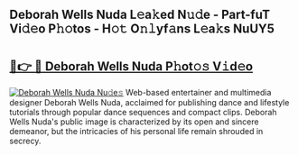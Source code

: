 ## Deborah Wells Nuda L𝚎a𝚔ed N𝚞𝚍e - Part-fuT Vi𝚍𝚎o P𝚑𝚘tos - H𝚘𝚝 O𝚗𝚕yf𝚊ns L𝚎a𝚔s NuUY5

# <h2><a href="http://kf5ny1h.oniu.top/?m=Deborah+Wells+Nuda">🔗👉 🔴 Deborah Wells Nuda P𝚑ot𝚘𝚜 V𝚒d𝚎o</a></h2>

[![Deborah Wells Nuda Nu𝚍e𝚜](https://i.imgur.com/0qMVB7G.gif)](http://kf5ny1h.oniu.top/?m=Deborah+Wells+Nuda)
Web-based entertainer and multimedia designer Deborah Wells Nuda, acclaimed for publishing dance and lifestyle tutorials through popular dance sequences and compact clips. Deborah Wells Nuda's public image is characterized by its open and sincere demeanor, but the intricacies of his personal life remain shrouded in secrecy.  
